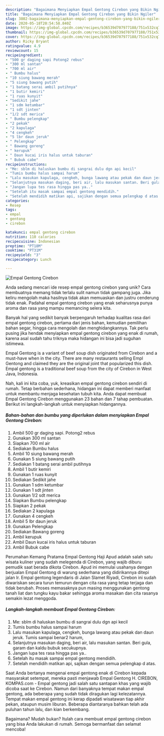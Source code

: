 ```yaml
---
description: "Bagaimana Menyiapkan Empal Gentong Cirebon yang Bikin Ngiler"
title: "Bagaimana Menyiapkan Empal Gentong Cirebon yang Bikin Ngiler"
slug: 3802-bagaimana-menyiapkan-empal-gentong-cirebon-yang-bikin-ngiler
date: 2020-05-18T20:54:58.840Z
image: https://img-global.cpcdn.com/recipes/b36539d707977188/751x532cq70/empal-gentong-cirebon-foto-resep-utama.jpg
thumbnail: https://img-global.cpcdn.com/recipes/b36539d707977188/751x532cq70/empal-gentong-cirebon-foto-resep-utama.jpg
cover: https://img-global.cpcdn.com/recipes/b36539d707977188/751x532cq70/empal-gentong-cirebon-foto-resep-utama.jpg
author: Ricky Bryant
ratingvalue: 4.9
reviewcount: 15
recipeingredient:
- "500 gr daging sapi Potong2 rebus"
- "300 ml santan"
- "700 ml air"
- " Bumbu halus"
- "10 siung bawang merah"
- "5 siung bawang putih"
- "1 batang serai ambil putihnya"
- "1 butir kemiri"
- "1 ruas kunyit"
- "Sedikit jahe"
- "1 sdm ketumbar"
- "1 sdt jinten"
- "1/2 sdt merica"
- " Bumbu pelengkap"
- "2 pekak"
- "2 kapulaga"
- "4 cengkeh"
- "5 lbr daun jeruk"
- " Pelengkap"
- " Bawang goreng"
- " kerupuk"
- " Daun kucai iris halus untuk taburan"
- " Bubuk cabe"
recipeinstructions:
- "Me: sblm di haluskan bumbu di sangrai dulu dgn api kecil"
- "Tumis bumbu halus sampai harum"
- "Lalu masukan kapulaga, cengkeh, bunga lawang atau pekak dan daun jeruk. Tumis sampai benar2 harum,"
- "Selanjutnya masukan daging, beri air, lalu masukan santan. Beri gula, garam dan kaldu bubuk secukupnya."
- "Jangan lupa tes rasa hingga pas ya.."
- "Setelah itu masak sampai empal gentong mendidih."
- "Setelah mendidih matikan api, sajikan dengan semua pelengkap d atas."
categories:
- Resep
tags:
- empal
- gentong
- cirebon

katakunci: empal gentong cirebon 
nutrition: 110 calories
recipecuisine: Indonesian
preptime: "PT18M"
cooktime: "PT31M"
recipeyield: "3"
recipecategory: Lunch

---
```



![Empal Gentong Cirebon](https://img-global.cpcdn.com/recipes/b36539d707977188/751x532cq70/empal-gentong-cirebon-foto-resep-utama.jpg)

Anda sedang mencari ide resep empal gentong cirebon yang unik? Cara membuatnya memang tidak terlalu sulit namun tidak gampang juga. Jika keliru mengolah maka hasilnya tidak akan memuaskan dan justru cenderung tidak enak. Padahal empal gentong cirebon yang enak seharusnya punya aroma dan rasa yang mampu memancing selera kita.

Banyak hal yang sedikit banyak berpengaruh terhadap kualitas rasa dari empal gentong cirebon, pertama dari jenis bahan, kemudian pemilihan bahan segar, hingga cara mengolah dan menghidangkannya. Tak perlu pusing jika hendak menyiapkan empal gentong cirebon yang enak di rumah, karena asal sudah tahu triknya maka hidangan ini bisa jadi suguhan istimewa.

Empal Gentong is a variant of beef soup dish originated from Cirebon and a must-have when in the city. There are many restaurants selling Empl Gentong and claimed they are the original joint that popularized this dish. Empal gentong is a traditional beef soup from the city of Cirebon in West Java, Indonesia.


Nah, kali ini kita coba, yuk, kreasikan empal gentong cirebon sendiri di rumah. Tetap berbahan sederhana, hidangan ini dapat memberi manfaat untuk membantu menjaga kesehatan tubuh kita. Anda dapat membuat Empal Gentong Cirebon menggunakan 23 bahan dan 7 tahap pembuatan. Berikut ini langkah-langkah untuk menyiapkan hidangannya.

<!--inarticleads1-->

##### Bahan-bahan dan bumbu yang diperlukan dalam menyiapkan Empal Gentong Cirebon:

1. Ambil 500 gr daging sapi. Potong2 rebus
1. Gunakan 300 ml santan
1. Siapkan 700 ml air
1. Sediakan  Bumbu halus
1. Ambil 10 siung bawang merah
1. Gunakan 5 siung bawang putih
1. Sediakan 1 batang serai ambil putihnya
1. Ambil 1 butir kemiri
1. Gunakan 1 ruas kunyit
1. Sediakan Sedikit jahe
1. Gunakan 1 sdm ketumbar
1. Gunakan 1 sdt jinten
1. Gunakan 1/2 sdt merica
1. Siapkan  Bumbu pelengkap
1. Siapkan 2 pekak
1. Sediakan 2 kapulaga
1. Gunakan 4 cengkeh
1. Ambil 5 lbr daun jeruk
1. Gunakan  Pelengkap
1. Sediakan  Bawang goreng
1. Ambil  kerupuk
1. Ambil  Daun kucai iris halus untuk taburan
1. Ambil  Bubuk cabe


Perumahan Kemang Pratama Empal Gentong Haji Apud adalah salah satu wisata kuliner yang sudah melegenda di Cirebon, yang wajib diburu pemudik saat berada dikota Cirebon. Apud ini memulai usahanya dengan berjualan Empal Gentong di warung sederhana yang didirikannya ditepi jalan Ir. Empal gentong legendaris di Jalan Slamet Riyadi, Cirebon ini sudah diwariskan secara turun temurun dengan cita rasa yang tetap terjaga dan tidak berubah. Proses memasaknya pun masing menggunakan gentong tanah liat dan tungku kayu bakar sehingga aroma masakan dan cita rasanya semakin lezat menggoda. 

<!--inarticleads2-->

##### Langkah-langkah membuat Empal Gentong Cirebon:

1. Me: sblm di haluskan bumbu di sangrai dulu dgn api kecil
1. Tumis bumbu halus sampai harum
1. Lalu masukan kapulaga, cengkeh, bunga lawang atau pekak dan daun jeruk. Tumis sampai benar2 harum,
1. Selanjutnya masukan daging, beri air, lalu masukan santan. Beri gula, garam dan kaldu bubuk secukupnya.
1. Jangan lupa tes rasa hingga pas ya..
1. Setelah itu masak sampai empal gentong mendidih.
1. Setelah mendidih matikan api, sajikan dengan semua pelengkap d atas.


Saat Anda bertanya mengenai empal gentong enak di Cirebon kepada masyarakat setempat, mereka pasti menjawab Empal Gentong H. CIREBON, KOMPAS.com - Empal gentong jadi salah satu santapan khas yang wajib dicoba saat ke Cirebon. Namun dari banyaknya tempat makan empal gentong, ada beberapa yang sudah tidak diragukan lagi kelezatannya. Tempat makan empal gentong ini kerap dipadati wisatawan tiap akhir pekan, ataupun musim liburan. Beberapa diantaranya bahkan telah ada puluhan tahun lalu, dan kian berkembang. 

Bagaimana? Mudah bukan? Itulah cara membuat empal gentong cirebon yang bisa Anda lakukan di rumah. Semoga bermanfaat dan selamat mencoba!
